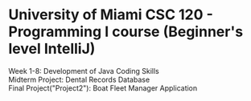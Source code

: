 # University of Miami CSC 120 - Programming I course (Beginner's level IntelliJ)<br/>
Week 1-8: Development of Java Coding Skills<br/>
Midterm Project: Dental Records Database<br/>
Final Project("Project2"): Boat Fleet Manager Application <br/>
